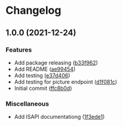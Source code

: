 # Changelog

## 1.0.0 (2021-12-24)


### Features

* Add package releasing ([b33f962](https://www.github.com/segadora/hikvision-sdk/commit/b33f962bc99b6911a564c737538cabfd645d996c))
* Add README ([ae99454](https://www.github.com/segadora/hikvision-sdk/commit/ae99454d7648090eb22f202b80aa0f08cc0a52ae))
* Add testing ([e37d406](https://www.github.com/segadora/hikvision-sdk/commit/e37d406444d0ff4b816f1213693e0c16366d0688))
* Add testing for picture endpoint ([d1f081c](https://www.github.com/segadora/hikvision-sdk/commit/d1f081c418e7e4e3f5ccf7753481749ce53f8daf))
* Initial commit ([ffc8b0d](https://www.github.com/segadora/hikvision-sdk/commit/ffc8b0d69469bb4fb04688ddea138e3af5cef934))


### Miscellaneous

* Add ISAPI documentationg ([1f3ede1](https://www.github.com/segadora/hikvision-sdk/commit/1f3ede13b36c3dfd16291b3156e9295ce2a64f68))

